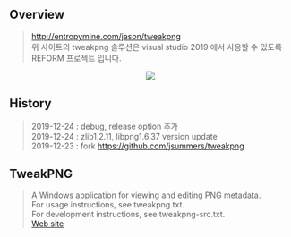 ## Overview
 > http://entropymine.com/jason/tweakpng <br>
 위 사이트의 tweakpng 솔루션은 visual studio 2019 에서 사용할 수 있도록 REFORM 프로젝트 입니다.
<p>
 
<center><img src="https://github.com/cepiloth/tweakpng/blob/master/samples/overview.png"></center>
<p>

## History
 > 2019-12-24 : debug, release option 추가<br>
 > 2019-12-24 : zlib1.2.11, libpng1.6.37 version update<br>
 > 2019-12-23 : fork https://github.com/jsummers/tweakpng <br>
<p>

## TweakPNG
 > A Windows application for viewing and editing PNG metadata.<br>
 > For usage instructions, see tweakpng.txt.<br>
 > For development instructions, see tweakpng-src.txt.<br>
 > [Web site](http://entropymine.com/jason/tweakpng/)<br>

